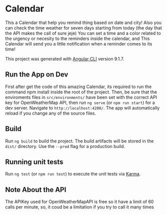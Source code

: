 # Calendar
This a Calendar that help you remind thing based on date and city!
Also you can check the time weather for seven days starting from today (the day that the API makes the call of sure jeje)
You can set a time and a color related to the urgency or necesity to the reminders inside the calendar, and This Calendar will send you a little notification when a reminder comes to its time!

This project was generated with [Angular CLI](https://github.com/angular/angular-cli) version 9.1.7.

## Run the App on Dev

First after get the code of this amazing Calendar, its required to run the command npm install inside the root of the project. Then, be sure that the enviroments files in `src/environments/` have been set with the correct API key for OpenWeatherMap API, then run `ng serve` (or `npm run start`) for a dev server. Navigate to `http://localhost:4200/`. The app will automatically reload if you change any of the source files.

## Build

Run `ng build` to build the project. The build artifacts will be stored in the `dist/` directory. Use the `--prod` flag for a production build.

## Running unit tests

Run `ng test` (or `npm run test`) to execute the unit tests via [Karma](https://karma-runner.github.io).

## Note About the API

The APIKey used for OpenWeatherMapAPI is free so it have a limit of 60 calls per minute, so, it coud be a limitation if you try to call it many times 